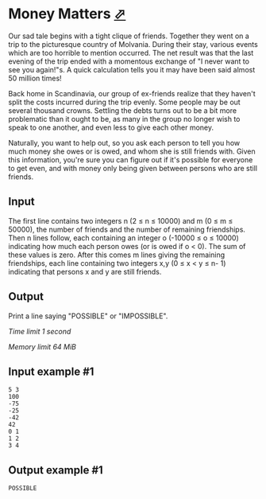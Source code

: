 # Money Matters [⬀](https://www.e-olymp.com/en/problems/543)


Our sad tale begins with a tight clique of friends. Together they went on a trip to the picturesque country of Molvania. During their stay, various events which are too horrible to mention occurred. The net result was that the last evening of the trip ended with a momentous exchange of "I never want to see you again!"s. A quick calculation tells you it may have been said almost 50 million times!

Back home in Scandinavia, our group of ex-friends realize that they haven't split the costs incurred during the trip evenly. Some people may be out several thousand crowns. Settling the debts turns out to be a bit more problematic than it ought to be, as many in the group no longer wish to speak to one another, and even less to give each other money.

Naturally, you want to help out, so you ask each person to tell you how much money she owes or is owed, and whom she is still friends with. Given this information, you're sure you can figure out if it's possible for everyone to get even, and with money only being given between persons who are still friends.


## Input

The first line contains two integers n (2 ≤ n ≤ 10000) and m (0 ≤ m ≤ 50000), the number of friends and the number of remaining friendships. Then n lines follow, each containing an integer o (-10000 ≤ o ≤ 10000) indicating how much each person owes (or is owed if o < 0). The sum of these values is zero. After this comes m lines giving the remaining friendships, each line containing two integers x,y (0 ≤ x < y ≤ n- 1) indicating that persons x and y are still friends.

## Output

Print a line saying "POSSIBLE" or "IMPOSSIBLE".

_Time limit 1 second_

_Memory limit 64 MiB_

## Input example #1
```
5 3
100
-75
-25
-42
42
0 1
1 2
3 4
```

## Output example #1
```
POSSIBLE
```
